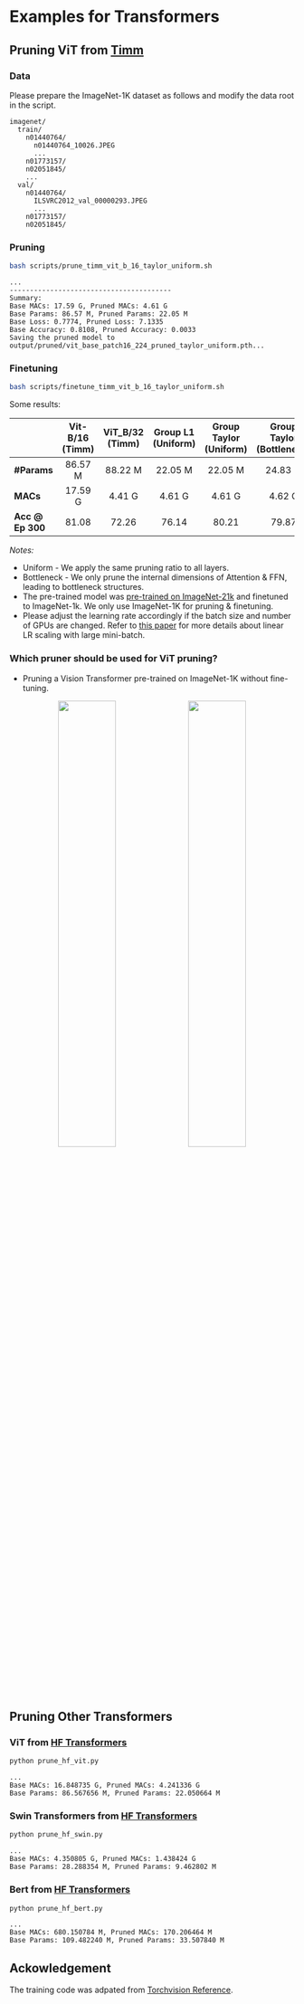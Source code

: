 # Examples for Transformers

## Pruning ViT from [Timm](https://github.com/huggingface/pytorch-image-models)

### Data
Please prepare the ImageNet-1K dataset as follows and modify the data root in the script.
```
imagenet/
  train/
    n01440764/
      n01440764_10026.JPEG
      ...
    n01773157/
    n02051845/
    ...
  val/
    n01440764/
      ILSVRC2012_val_00000293.JPEG
      ...
    n01773157/
    n02051845/
```

### Pruning
```bash
bash scripts/prune_timm_vit_b_16_taylor_uniform.sh
```

```
...
----------------------------------------
Summary:
Base MACs: 17.59 G, Pruned MACs: 4.61 G
Base Params: 86.57 M, Pruned Params: 22.05 M
Base Loss: 0.7774, Pruned Loss: 7.1335
Base Accuracy: 0.8108, Pruned Accuracy: 0.0033
Saving the pruned model to output/pruned/vit_base_patch16_224_pruned_taylor_uniform.pth...
```

### Finetuning
```bash
bash scripts/finetune_timm_vit_b_16_taylor_uniform.sh
```
Some results:

| | Vit-B/16 (Timm) |	ViT_B/32 (Timm) | Group L1 (Uniform) | Group Taylor (Uniform) | Group Taylor (Bottleneck) | Group Hessian (Uniform) |
| :-- | :--: | :--: | :--: | :--: | :--: | :--: |
| **#Params** | 86.57 M		|  	88.22 M | 22.05 M | 22.05 M | 24.83 M | 22.05 M |
| **MACs** | 17.59 G		| 4.41 G |  4.61 G	| 4.61 G | 4.62 G | 4.61 G |
| **Acc @ Ep 300** | 81.08		| 72.26 | 76.14	| 80.21 | 79.87 |     |

*Notes:*
* Uniform - We apply the same pruning ratio to all layers.
* Bottleneck - We only prune the internal dimensions of Attention & FFN, leading to bottleneck structures.
* The pre-trained model was [pre-trained on ImageNet-21k](https://github.com/huggingface/pytorch-image-models/blob/730b907b4d45a4713cbc425cbf224c46089fd514/timm/models/vision_transformer.py#L1603) and finetuned to ImageNet-1k. We only use ImageNet-1K for pruning & finetuning.
* Please adjust the learning rate accordingly if the batch size and number of GPUs are changed. Refer to [this paper](https://arxiv.org/pdf/1706.02677.pdf) for more details about linear LR scaling with large mini-batch.

<div align="center">
</div>

### Which pruner should be used for ViT pruning?

* Pruning a Vision Transformer pre-trained on ImageNet-1K without fine-tuning.
<div align="center">
<img src="https://github.com/VainF/Torch-Pruning/assets/18592211/6f99aa90-259d-41e8-902a-35675a9c9d90" width="45%"></img>
<img src="https://github.com/VainF/Torch-Pruning/assets/18592211/11473499-d28a-434b-a8d6-1a53c4b3b7c0" width="45%"></img>
</div>


## Pruning Other Transformers

### ViT from [HF Transformers](https://huggingface.co/docs/transformers/index)
```bash
python prune_hf_vit.py
```
```
...
Base MACs: 16.848735 G, Pruned MACs: 4.241336 G
Base Params: 86.567656 M, Pruned Params: 22.050664 M
```

### Swin Transformers from [HF Transformers](https://huggingface.co/docs/transformers/index)
```bash
python prune_hf_swin.py
```
```
...
Base MACs: 4.350805 G, Pruned MACs: 1.438424 G
Base Params: 28.288354 M, Pruned Params: 9.462802 M
```

### Bert from [HF Transformers](https://huggingface.co/docs/transformers/index)
```bash
python prune_hf_bert.py
```
```
...
Base MACs: 680.150784 M, Pruned MACs: 170.206464 M
Base Params: 109.482240 M, Pruned Params: 33.507840 M
```

## Ackowledgement

The training code was adpated from [Torchvision Reference](https://github.com/pytorch/vision/tree/main/references/classification).



